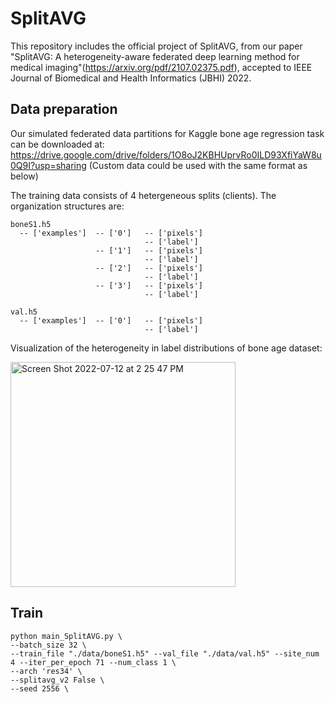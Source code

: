 # SplitAVG
This repository includes the official project of SplitAVG, from our paper "SplitAVG: A heterogeneity-aware federated deep learning method for medical imaging"(https://arxiv.org/pdf/2107.02375.pdf), accepted to IEEE Journal of Biomedical and Health Informatics (JBHI) 2022.


## Data preparation

Our simulated federated data partitions for Kaggle bone age regression task can be downloaded at: https://drive.google.com/drive/folders/1O8oJ2KBHUprvRo0ILD93XfiYaW8u0Q9I?usp=sharing   (Custom data could be used with the same format as below)

The training data consists of 4 hetergeneous splits (clients). The organization structures are:

```
boneS1.h5
  -- ['examples']  -- ['0']   -- ['pixels']
                              -- ['label']
                   -- ['1']   -- ['pixels']
                              -- ['label']    
                   -- ['2']   -- ['pixels']
                              -- ['label'] 
                   -- ['3']   -- ['pixels']
                              -- ['label']

val.h5
  -- ['examples']  -- ['0']   -- ['pixels']
                              -- ['label']
```

Visualization of the heterogeneity in label distributions of bone age dataset:

<img width="360" alt="Screen Shot 2022-07-12 at 2 25 47 PM" src="https://user-images.githubusercontent.com/30038903/178567298-c4f196c3-86b5-4312-a630-cb475c1a4816.png">


## Train
```
python main_SplitAVG.py \
--batch_size 32 \
--train_file "./data/boneS1.h5" --val_file "./data/val.h5" --site_num 4 --iter_per_epoch 71 --num_class 1 \
--arch 'res34' \
--splitavg_v2 False \
--seed 2556 \
```

